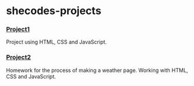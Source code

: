 # shecodes-projects
### [Project1](shecodes-projects/project1)
Project using HTML, CSS and JavaScript.

### [Project2](shecodes-projects/project2)
Homework for the process of making a weather page. Working with HTML, CSS and JavaScript.
